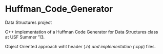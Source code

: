 # Huffman_Code_Generator
Data Structures project

C++ implementation of a Huffman Code Generator for Data Structures class at USF Summer '13. 


Object Oriented approach wiht header (*.h) and implementation (*.cpp) files. 